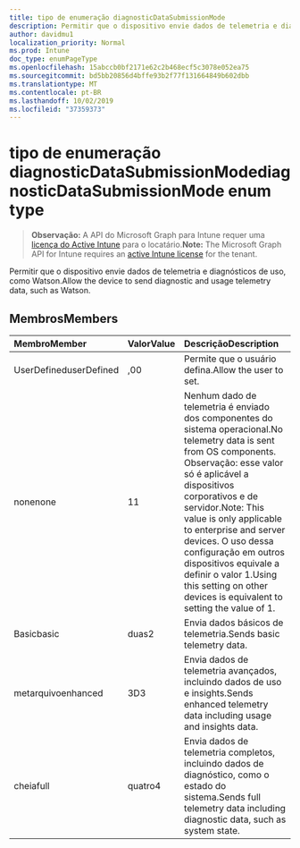 ```yaml
---
title: tipo de enumeração diagnosticDataSubmissionMode
description: Permitir que o dispositivo envie dados de telemetria e diagnósticos de uso, como Watson.
author: davidmu1
localization_priority: Normal
ms.prod: Intune
doc_type: enumPageType
ms.openlocfilehash: 15abccb0bf2171e62c2b468ecf5c3078e052ea75
ms.sourcegitcommit: bd5bb20856d4bffe93b2f77f131664849b602dbb
ms.translationtype: MT
ms.contentlocale: pt-BR
ms.lasthandoff: 10/02/2019
ms.locfileid: "37359373"
---
```

# <a name="diagnosticdatasubmissionmode-enum-type"></a><span data-ttu-id="3e8f7-103">tipo de enumeração diagnosticDataSubmissionMode</span><span class="sxs-lookup"><span data-stu-id="3e8f7-103">diagnosticDataSubmissionMode enum type</span></span>

> <span data-ttu-id="3e8f7-104">**Observação:** A API do Microsoft Graph para Intune requer uma [licença do Active Intune](https://go.microsoft.com/fwlink/?linkid=839381) para o locatário.</span><span class="sxs-lookup"><span data-stu-id="3e8f7-104">**Note:** The Microsoft Graph API for Intune requires an [active Intune license](https://go.microsoft.com/fwlink/?linkid=839381) for the tenant.</span></span>

<span data-ttu-id="3e8f7-105">Permitir que o dispositivo envie dados de telemetria e diagnósticos de uso, como Watson.</span><span class="sxs-lookup"><span data-stu-id="3e8f7-105">Allow the device to send diagnostic and usage telemetry data, such as Watson.</span></span>

## <a name="members"></a><span data-ttu-id="3e8f7-106">Membros</span><span class="sxs-lookup"><span data-stu-id="3e8f7-106">Members</span></span>
|<span data-ttu-id="3e8f7-107">Membro</span><span class="sxs-lookup"><span data-stu-id="3e8f7-107">Member</span></span>|<span data-ttu-id="3e8f7-108">Valor</span><span class="sxs-lookup"><span data-stu-id="3e8f7-108">Value</span></span>|<span data-ttu-id="3e8f7-109">Descrição</span><span class="sxs-lookup"><span data-stu-id="3e8f7-109">Description</span></span>|
|:---|:---|:---|
|<span data-ttu-id="3e8f7-110">UserDefined</span><span class="sxs-lookup"><span data-stu-id="3e8f7-110">userDefined</span></span>|<span data-ttu-id="3e8f7-111">,0</span><span class="sxs-lookup"><span data-stu-id="3e8f7-111">0</span></span>|<span data-ttu-id="3e8f7-112">Permite que o usuário defina.</span><span class="sxs-lookup"><span data-stu-id="3e8f7-112">Allow the user to set.</span></span>|
|<span data-ttu-id="3e8f7-113">none</span><span class="sxs-lookup"><span data-stu-id="3e8f7-113">none</span></span>|<span data-ttu-id="3e8f7-114">1</span><span class="sxs-lookup"><span data-stu-id="3e8f7-114">1</span></span>|<span data-ttu-id="3e8f7-115">Nenhum dado de telemetria é enviado dos componentes do sistema operacional.</span><span class="sxs-lookup"><span data-stu-id="3e8f7-115">No telemetry data is sent from OS components.</span></span> <span data-ttu-id="3e8f7-116">Observação: esse valor só é aplicável a dispositivos corporativos e de servidor.</span><span class="sxs-lookup"><span data-stu-id="3e8f7-116">Note: This value is only applicable to enterprise and server devices.</span></span> <span data-ttu-id="3e8f7-117">O uso dessa configuração em outros dispositivos equivale a definir o valor 1.</span><span class="sxs-lookup"><span data-stu-id="3e8f7-117">Using this setting on other devices is equivalent to setting the value of 1.</span></span>|
|<span data-ttu-id="3e8f7-118">Basic</span><span class="sxs-lookup"><span data-stu-id="3e8f7-118">basic</span></span>|<span data-ttu-id="3e8f7-119">duas</span><span class="sxs-lookup"><span data-stu-id="3e8f7-119">2</span></span>|<span data-ttu-id="3e8f7-120">Envia dados básicos de telemetria.</span><span class="sxs-lookup"><span data-stu-id="3e8f7-120">Sends basic telemetry data.</span></span>|
|<span data-ttu-id="3e8f7-121">metarquivo</span><span class="sxs-lookup"><span data-stu-id="3e8f7-121">enhanced</span></span>|<span data-ttu-id="3e8f7-122">3D</span><span class="sxs-lookup"><span data-stu-id="3e8f7-122">3</span></span>|<span data-ttu-id="3e8f7-123">Envia dados de telemetria avançados, incluindo dados de uso e insights.</span><span class="sxs-lookup"><span data-stu-id="3e8f7-123">Sends enhanced telemetry data including usage and insights data.</span></span>|
|<span data-ttu-id="3e8f7-124">cheia</span><span class="sxs-lookup"><span data-stu-id="3e8f7-124">full</span></span>|<span data-ttu-id="3e8f7-125">quatro</span><span class="sxs-lookup"><span data-stu-id="3e8f7-125">4</span></span>|<span data-ttu-id="3e8f7-126">Envia dados de telemetria completos, incluindo dados de diagnóstico, como o estado do sistema.</span><span class="sxs-lookup"><span data-stu-id="3e8f7-126">Sends full telemetry data including diagnostic data, such as system state.</span></span>|




